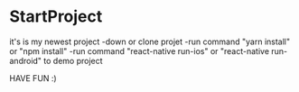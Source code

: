 # StartProject
it's is my newest project
-down or clone projet
-run command "yarn install" or "npm install"
-run command "react-native run-ios" or "react-native run-android" to demo project

HAVE FUN :)
